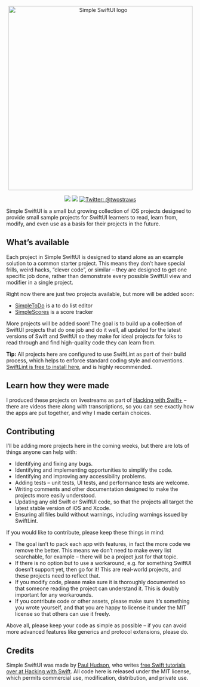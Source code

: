
<p align="center">
    <img src="https://www.hackingwithswift.com/files/simple-swiftui/logo.png" alt="Simple SwiftUI logo" width="493" maxHeight="71" />
</p>

<p align="center">
    <img src="https://img.shields.io/badge/iOS-15.0+-blue.svg" />
    <img src="https://img.shields.io/badge/Swift-5.6-brightgreen.svg" />
    <a href="https://twitter.com/twostraws">
        <img src="https://img.shields.io/badge/Contact-@twostraws-orange" alt="Twitter: @twostraws" />
    </a>
</p>

Simple SwiftUI is a small but growing collection of iOS projects designed to provide small sample projects for SwiftUI learners to read, learn from, modify, and even use as a basis for their projects in the future.


## What’s available

Each project in Simple SwiftUI is designed to stand alone as an example solution to a common starter project. This means they don’t have special frills, weird hacks, “clever code”, or similar – they are designed to get one specific job done, rather than demonstrate every possible SwiftUI view and modifier in a single project.

Right now there are just two projects available, but more will be added soon:

- [SimpleToDo](SimpleToDo) is a to do list editor
- [SimpleScores](SimpleScores) is a score tracker

More projects will be added soon! The goal is to build up a collection of SwiftUI projects that do one job and do it well, all updated for the latest versions of Swift and SwiftUI so they make for ideal projects for folks to read through and find high-quality code they can learn from.

**Tip:** All projects here are configured to use SwiftLint as part of their build process, which helps to enforce standard coding style and conventions. [SwiftLint is free to install here](https://github.com/realm/SwiftLint), and is highly recommended.


## Learn how they were made

I produced these projects on livestreams as part of [Hacking with Swift+](https://www.hackingwithswift.com/plus) – there are videos there along with transcriptions, so you can see exactly how the apps are put together, and why I made certain choices.


## Contributing

I’ll be adding more projects here in the coming weeks, but there are lots of things anyone can help with:

- Identifying and fixing any bugs.
- Identifying and implementing opportunities to simplify the code.
- Identifying and improving any accessibility problems.
- Adding tests – unit tests, UI tests, and performance tests are welcome.
- Writing comments and other documentation designed to make the projects more easily understood.
- Updating any old Swift or SwiftUI code, so that the projects all target the latest stable version of iOS and Xcode.
- Ensuring all files build without warnings, including warnings issued by SwiftLint.

If you would like to contribute, please keep these things in mind:

- The goal isn’t to pack each app with features, in fact the more code we remove the better. This means we don’t need to make every list searchable, for example – there will be a project just for that topic.
- If there is no option but to use a workaround, e.g. for something SwiftUI doesn’t support yet, then go for it! This are real-world projects, and these projects need to reflect that. 
- If you modify code, please make sure it is thoroughly documented so that someone reading the project can understand it. This is doubly important for any workarounds.
- If you contribute code or other assets, please make sure it’s something you wrote yourself, and that you are happy to license it under the MIT license so that others can use it freely.

Above all, please keep your code as simple as possible – if you can avoid more advanced features like generics and protocol extensions, please do.


## Credits

Simple SwiftUI was made by [Paul Hudson](https://twitter.com/twostraws), who writes [free Swift tutorials over at Hacking with Swift](https://www.hackingwithswift.com). All code here is released under the MIT license, which permits commercial use, modification, distribution, and private use.
